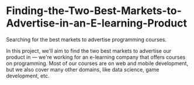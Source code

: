 # Finding-the-Two-Best-Markets-to-Advertise-in-an-E-learning-Product
Searching for the best markets to advertise programming courses.

In this project, we'll aim to find the two best markets to advertise our product in — we're working for an e-learning company that offers courses on programming. Most of our courses are on web and mobile development, but we also cover many other domains, like data science, game development, etc.
